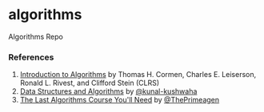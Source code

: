 # algorithms

Algorithms Repo

### References

1. [Introduction to Algorithms](https://en.wikipedia.org/wiki/Introduction_to_Algorithms) by
   Thomas H. Cormen, Charles E. Leiserson, Ronald L. Rivest, and Clifford Stein (CLRS)
2. [Data Structures and Algorithms](https://www.youtube.com/playlist?list=PL9gnSGHSqcnr_DxHsP7AW9ftq0AtAyYqJ)
   by [@kunal-kushwaha](https://github.com/kunal-kushwaha)
3. [The Last Algorithms Course You'll Need](https://frontendmasters.com/courses/algorithms/)
   by [@ThePrimeagen](https://github.com/ThePrimeagen)
